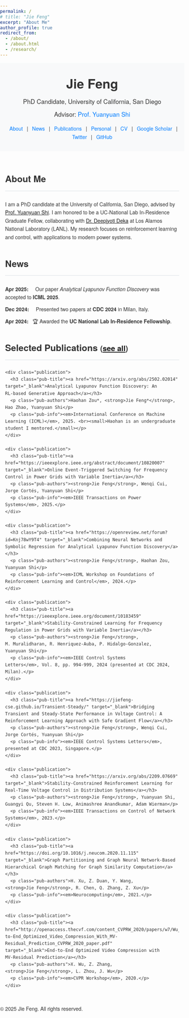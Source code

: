 ```yaml
---
permalink: /
# title: "Jie Feng"
excerpt: "About Me"
author_profile: true
redirect_from: 
  - /about/
  - /about.html
  - /research/
---
```


<html lang="en">
<head>
  <meta charset="UTF-8">
  <title>Jie Feng - PhD Candidate, UC San Diego</title>
  <meta name="viewport" content="width=device-width, initial-scale=1.0">
  <!-- Optional: Include a favicon -->
  <!-- <link rel="icon" href="path_to_your_favicon.ico"> -->
  <style>
    body {
      font-family: 'Helvetica Neue', Helvetica, Arial, sans-serif;
      color: #333;
      margin: 0;
      padding: 0;
      line-height: 1.6;
    }
    header {
      background-color: #f8f9fa;
      padding: 2em 1em;
      text-align: center;
    }
    header h1 {
      margin: 0;
      font-size: 2.5em;
    }
    header p {
      margin: 0.5em 0;
      font-size: 1.2em;
    }
    header a {
      color: #007bff;
      text-decoration: none;
    }
    header a:hover {
      text-decoration: underline;
    }
    nav {
      margin-top: 1em;
    }
    nav a {
      margin: 0 0.5em;
      color: #007bff;
      text-decoration: none;
    }
    nav a:hover {
      text-decoration: underline;
    }
    main {
      max-width: 900px;
      margin: 2em auto;
      padding: 0 1em;
    }
    section {
      margin-bottom: 3em;
    }
    h2 {
      border-bottom: 2px solid #e9ecef;
      padding-bottom: 0.5em;
      margin-bottom: 1em;
      font-size: 1.75em;
    }
    /* News */
    .news-list {
      list-style: none;
      padding-left: 0;
    }
    .news-item {
      margin-bottom: 0.75em;
    }
    .news-date {
      font-weight: bold;
      margin-right: 0.5em;
    }
    /* Publications – Xingjian Bai–style */
    .publication {
      margin-bottom: 2em;
    }
    .pub-title {
      margin: 0 0 0.25em 0;
      font-size: 1.15em;
    }
    .pub-title a {
      color: #007bff;
      text-decoration: none;
    }
    .pub-title a:hover {
      text-decoration: underline;
    }
    .pub-authors {
      margin: 0;
      font-size: 0.95em;
      color: #555;
    }
    .pub-info {
      margin: 0.25em 0 0 0;
      font-size: 0.9em;
      color: #777;
    }

    footer {
      text-align: center;
      padding: 2em 1em;
      background-color: #f8f9fa;
      font-size: 0.9em;
    }
    @media (max-width: 600px) {
      header h1 {
        font-size: 2em;
      }
      main {
        padding: 0 1em;
      }
    }
  </style>
</head>
<body>

<header>
  <h1>Jie Feng</h1>
  <p>PhD Candidate, University of California, San Diego</p>
  <p>
    Advisor: <a href="https://yyshi.eng.ucsd.edu/" target="_blank">Prof. Yuanyuan Shi</a>
  </p>
  <nav>
    <!-- Add internal anchors for quick navigation -->
    <a href="#about">About</a> |
    <a href="#news">News</a> |
    <a href="#publications">Publications</a> |
    <!-- External links -->
    <a href="https://jiefeng-cse.github.io/personal/" target="_blank">Personal</a> |
    <a href="https://jiefeng-cse.github.io/files/Jie_resume.pdf" target="_blank">CV</a> |
    <a href="https://scholar.google.com/citations?user=izXkblIAAAAJ&hl=en" target="_blank">Google Scholar</a> |
    <a href="https://twitter.com/jiefengcse" target="_blank">Twitter</a> |
    <a href="https://github.com/JieFeng-cse" target="_blank">GitHub</a>
  </nav>
</header>

<main>
  <!-- About -->
  <section id="about">
    <h2>About Me</h2>
    <p>
      I am a PhD candidate at the University of California, San Diego, advised by <a href="https://yyshi.eng.ucsd.edu/" target="_blank">Prof. Yuanyuan Shi</a>. I am honored to be a UC‑National Lab In‑Residence Graduate Fellow, collaborating with <a href="https://cnls.lanl.gov/external/people/Deepjyoti_Deka.php" target="_blank">Dr. Deepjyoti Deka</a> at Los Alamos National Laboratory (LANL). My research focuses on reinforcement learning and control, with applications to modern power systems.
    </p>
  </section>

  <!-- News -->
  <section id="news">
    <h2>News</h2>
    <ul class="news-list">
      <li class="news-item"><span class="news-date">Apr&nbsp;2025:</span> 🎉 Our paper <em>Analytical Lyapunov Function Discovery</em> was accepted to <strong>ICML&nbsp;2025</strong>.</li>
      <li class="news-item"><span class="news-date">Dec&nbsp;2024:</span> 📢 Presented two papers at <strong>CDC&nbsp;2024</strong> in Milan, Italy.</li>
      <li class="news-item"><span class="news-date">Apr&nbsp;2024:</span> 🏆 Awarded the <strong>UC National Lab In-Residence Fellowship</strong>.</li>
    </ul>
  </section>

  <!-- Publications -->
  <section id="publications">
    <h2>Selected Publications <small>(<a href="https://jiefeng-cse.github.io/papers/" target="_blank">see all</a>)</small></h2>

    <div class="publication">
      <h3 class="pub-title"><a href="https://arxiv.org/abs/2502.02014" target="_blank">Analytical Lyapunov Function Discovery: An RL‑based Generative Approach</a></h3>
      <p class="pub-authors">Haohan Zou*, <strong>Jie Feng*</strong>, Hao Zhao, Yuanyuan Shi</p>
      <p class="pub-info"><em>International Conference on Machine Learning (ICML)</em>, 2025. <br><small>Haohan is an undergraduate student I mentored.</small></p>
    </div>

    <div class="publication">
      <h3 class="pub-title"><a href="https://ieeexplore.ieee.org/abstract/document/10820007" target="_blank">Online Event‑Triggered Switching for Frequency Control in Power Grids with Variable Inertia</a></h3>
      <p class="pub-authors"><strong>Jie Feng</strong>, Wenqi Cui, Jorge Cortés, Yuanyuan Shi</p>
      <p class="pub-info"><em>IEEE Transactions on Power Systems</em>, 2025.</p>
    </div>

    <div class="publication">
      <h3 class="pub-title"><a href="https://openreview.net/forum?id=Knj78wY9T4" target="_blank">Combining Neural Networks and Symbolic Regression for Analytical Lyapunov Function Discovery</a></h3>
      <p class="pub-authors"><strong>Jie Feng</strong>, Haohan Zou, Yuanyuan Shi</p>
      <p class="pub-info"><em>ICML Workshop on Foundations of Reinforcement Learning and Control</em>, 2024.</p>
    </div>

    <div class="publication">
      <h3 class="pub-title"><a href="https://ieeexplore.ieee.org/document/10183459" target="_blank">Stability‑Constrained Learning for Frequency Regulation in Power Grids with Variable Inertia</a></h3>
      <p class="pub-authors"><strong>Jie Feng</strong>, M. Muralidharan, R. Henriquez‑Auba, P. Hidalgo‑Gonzalez, Yuanyuan Shi</p>
      <p class="pub-info"><em>IEEE Control Systems Letters</em>, Vol. 8, pp. 994‑999, 2024 (presented at CDC 2024, Milan).</p>
    </div>

    <div class="publication">
      <h3 class="pub-title"><a href="https://jiefeng-cse.github.io/Transient-Steady/" target="_blank">Bridging Transient and Steady‑State Performance in Voltage Control: A Reinforcement Learning Approach with Safe Gradient Flow</a></h3>
      <p class="pub-authors"><strong>Jie Feng</strong>, Wenqi Cui, Jorge Cortés, Yuanyuan Shi</p>
      <p class="pub-info"><em>IEEE Control Systems Letters</em>, presented at CDC 2023, Singapore.</p>
    </div>

    <div class="publication">
      <h3 class="pub-title"><a href="https://arxiv.org/abs/2209.07669" target="_blank">Stability‑Constrained Reinforcement Learning for Real‑Time Voltage Control in Distribution Systems</a></h3>
      <p class="pub-authors"><strong>Jie Feng</strong>, Yuanyuan Shi, Guangyi Qu, Steven H. Low, Animashree Anandkumar, Adam Wierman</p>
      <p class="pub-info"><em>IEEE Transactions on Control of Network Systems</em>, 2023.</p>
    </div>

    <div class="publication">
      <h3 class="pub-title"><a href="https://doi.org/10.1016/j.neucom.2020.11.115" target="_blank">Graph Partitioning and Graph Neural Network‑Based Hierarchical Graph Matching for Graph Similarity Computation</a></h3>
      <p class="pub-authors">H. Xu, Z. Duan, Y. Wang, <strong>Jie Feng</strong>, R. Chen, Q. Zhang, Z. Xu</p>
      <p class="pub-info"><em>Neurocomputing</em>, 2021.</p>
    </div>

    <div class="publication">
      <h3 class="pub-title"><a href="http://openaccess.thecvf.com/content_CVPRW_2020/papers/w7/Wu_End-to-End_Optimized_Video_Compression_With_MV-Residual_Prediction_CVPRW_2020_paper.pdf" target="_blank">End‑to‑End Optimized Video Compression with MV‑Residual Prediction</a></h3>
      <p class="pub-authors">X. Wu, Z. Zhang, <strong>Jie Feng</strong>, L. Zhou, J. Wu</p>
      <p class="pub-info"><em>CVPR Workshop</em>, 2020.</p>
    </div>
  </section>
</main>

<footer>
  <p>&copy; 2025 Jie Feng. All rights reserved.</p>
</footer>

<!-- Global site tag (gtag.js) - Google Analytics -->
<script async src="https://www.googletagmanager.com/gtag/js?id=UA-146397444-1"></script>
<script>
  window.dataLayer = window.dataLayer || [];
  function gtag(){dataLayer.push(arguments);}  
  gtag('js', new Date());
  gtag('config', 'UA-146397444-1');
</script>
</body>
</html>

